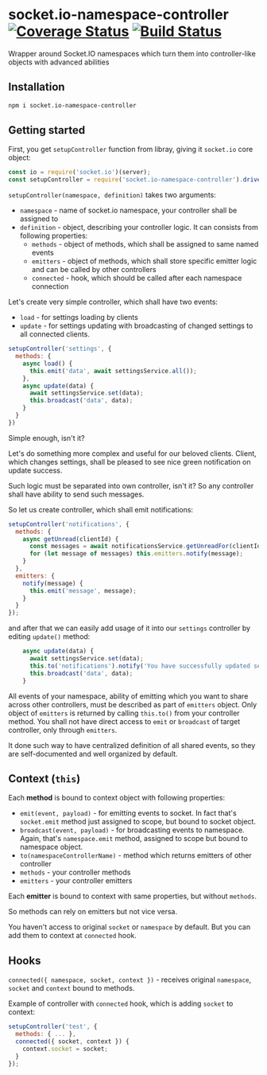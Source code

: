 # socket.io-namespace-controller [![Coverage Status](https://coveralls.io/repos/github/yarsky-tgz/socket.io-namespace-controller/badge.svg?branch=master)](https://coveralls.io/github/yarsky-tgz/socket.io-namespace-controller?branch=master) [![Build Status](https://travis-ci.org/yarsky-tgz/vuex-socket-sync.svg?branch=master)](https://travis-ci.org/yarsky-tgz/vuex-socket-sync)
Wrapper around Socket.IO namespaces which turn them into controller-like objects with advanced abilities

## Installation

```bash
npm i socket.io-namespace-controller
```

## Getting started

First, you get `setupController` function from libray, giving it  `socket.io` core object:

```javascript
const io = require('socket.io')(server);
const setupController = require('socket.io-namespace-controller').driver(io);
```

`setupController(namespace, definition)` takes two arguments:
 * `namespace` - name of socket.io namespace, your controller shall be assigned to
 * `definition` - object, describing your controller logic. It can consists from following properties:
   * `methods` - object of methods, which shall be assigned to same named events
   * `emitters` - object of methods, which shall store specific emitter logic and can be called by other controllers
   * `connected` - hook, which should be called after each namespace connection 

Let's create very simple controller, which shall have two events:
 * `load` - for settings loading by clients
 * `update` - for settings updating with broadcasting of changed settings to all connected clients.

```javascript
setupController('settings', {
  methods: {
    async load() {
      this.emit('data', await settingsService.all());
    },
    async update(data) {
      await settingsService.set(data);
      this.broadcast('data', data);
    }
  }
})
``` 

Simple enough, isn't it? 

Let's do something more complex and useful for our beloved clients. Client, which changes settings, shall be pleased to see nice green notification on update success. 

Such logic must be separated into own controller, isn't it? So any controller shall have ability to send such messages.  

So let us create controller, which shall emit notifications:

```javascript
setupController('notifications', {
  methods: {
    async getUnread(clientId) {
      const messages = await notificationsService.getUnreadFor(clientId);
      for (let message of messages) this.emitters.notify(message);
    } 
  },
  emitters: {
    notify(message) {
      this.emit('message', message);
    }
  }
});
```

and after that we can easily add usage of it into our `settings` controller by editing `update()` method:

```javascript
    async update(data) {
      await settingsService.set(data);
      this.to('notifications').notify('You have successfully updated settings!');
      this.broadcast('data', data);
    }
```

All events of your namespace, ability of emitting which you want to share across other controllers, must be described as part of `emitters` object. Only object of `emitters` is returned by calling `this.to()` from your controller method. You shall not have direct access to `emit` or `broadcast` of target controller, only through `emitters`.

It done such way to have centralized definition of all shared events, so they are self-documented and well organized by default.

## Context (`this`)

Each **method** is bound to context object with following properties:
 * `emit(event, payload)` - for emitting events to socket. In fact that's `socket.emit` method just assigned to scope, but bound to socket object.
 * `broadcast(event, payload)` - for broadcasting events to namespace. Again, that's `namespace.emit` method, assigned to scope but bound to namespace object.
 * `to(namespaceControllerName)` - method which returns emitters of other controller
 * `methods` - your controller methods
 * `emitters` - your controller emitters
 
Each **emitter** is bound to context with same properties, but without `methods`. 

So methods can rely on emitters but not vice versa.

You haven't access to original `socket` or `namespace` by default. But you can add them to context at `connected` hook.

## Hooks 

`connected({ namespace, socket, context })` -  receives original `namespace`, `socket` and `context` bound to methods.

Example of controller with `connected` hook, which is adding `socket` to context: 

```javascript
setupController('test', {
  methods: { ... },
  connected({ socket, context }) {
    context.socket = socket;
  }
});
```

